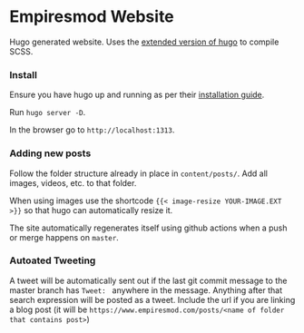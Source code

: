 # Empiresmod Website

Hugo generated website. Uses the [extended version of hugo](https://github.com/gohugoio/hugo/releases) to compile SCSS.

### Install

Ensure you have hugo up and running as per their [installation guide](https://gohugo.io/getting-started/installing).

Run `hugo server -D`.

In the browser go to `http://localhost:1313`.

### Adding new posts

Follow the folder structure already in place in `content/posts/`. Add all images, videos, etc. to that folder.

When using images use the shortcode `{{< image-resize YOUR-IMAGE.EXT >}}` so that hugo can automatically resize it.

The site automatically regenerates itself using github actions when a push or merge happens on `master`.

### Autoated Tweeting

A tweet will be automatically sent out if the last git commit message to the master branch has `Tweet: ` anywhere in the message. Anything after that search expression will be posted as a tweet. Include the url if you are linking a blog post (it will be `https://www.empiresmod.com/posts/<name of folder that contains post>`)